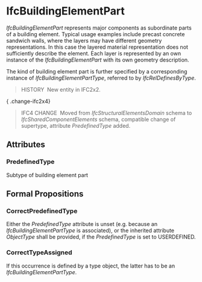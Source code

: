 # IfcBuildingElementPart

_IfcBuildingElementPart_ represents major components as subordinate parts of a building element. Typical usage examples include precast concrete sandwich walls, where the layers may have different geometry representations. In this case the layered material representation does not sufficiently describe the element. Each layer is represented by an own instance of the _IfcBuildingElementPart_ with its own geometry description.

The kind of building element part is further specified by a corresponding instance of _IfcBuildingElementPartType_, referred to by _IfcRelDefinesByType_.

> HISTORY&nbsp; New entity in IFC2x2.

{ .change-ifc2x4}
> IFC4 CHANGE&nbsp; Moved from _IfcStructuralElementsDomain_ schema to _IfcSharedComponentElements_ schema, compatible change of supertype, attribute _PredefinedType_ added.

## Attributes

### PredefinedType
Subtype of building element part

## Formal Propositions

### CorrectPredefinedType
Either the _PredefinedType_ attribute is unset (e.g. because an _IfcBuildingElementPartType_ is associated), or the inherited attribute _ObjectType_ shall be provided, if the _PredefinedType_ is set to USERDEFINED.

### CorrectTypeAssigned
If this occurrence is defined by a type object, the latter has to be an _IfcBuildingElementPartType_.
